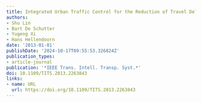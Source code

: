```yaml
---
title: Integrated Urban Traffic Control for the Reduction of Travel Delays and Emissions
authors:
- Shu Lin
- Bart De Schutter
- Yugeng Xi
- Hans Hellendoorn
date: '2013-01-01'
publishDate: '2024-10-17T09:55:53.326824Z'
publication_types:
- article-journal
publication: '*IEEE Trans. Intell. Transp. Syst.*'
doi: 10.1109/TITS.2013.2263843
links:
- name: URL
  url: https://doi.org/10.1109/TITS.2013.2263843
---
```

